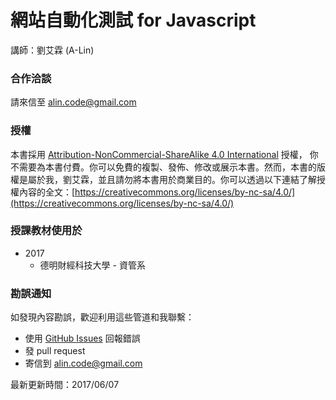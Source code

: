 # 網站自動化測試 for Javascript

講師：劉艾霖 (A-Lin)

### 合作洽談

請來信至 <alin.code@gmail.com>

### 授權

本書採用 [Attribution-NonCommercial-ShareAlike 4.0 International](https://creativecommons.org/licenses/by-nc-sa/4.0/legalcode) 授權， 你不需要為本書付費。你可以免費的複製、發佈、修改或展示本書。然而，本書的版權是屬於我，劉艾霖，並且請勿將本書用於商業目的。你可以透過以下連結了解授權內容的全文：[https://creativecommons.org/licenses/by-nc-sa/4.0/](https://creativecommons.org/licenses/by-nc-sa/4.0/)

### 授課教材使用於

- 2017
  - 德明財經科技大學 - 資管系

### 勘誤通知

如發現內容勘誤，歡迎利用這些管道和我聯繫：

- 使用 [GitHub Issues](https://github.com/alincode/takming-testing/issues) 回報錯誤
- 發 pull request
- 寄信到 alin.code@gmail.com

最新更新時間：2017/06/07
